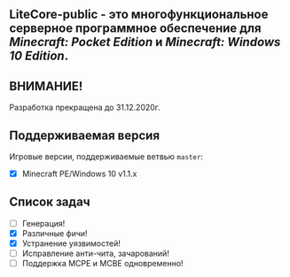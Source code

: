 __LiteCore-public - это многофункциональное серверное программное обеспечение для *Minecraft: Pocket Edition* и *Minecraft: Windows 10 Edition*.__ 
-------------

ВНИМАНИЕ!
-------------
Разработка прекращена до 31.12.2020г.

Поддерживаемая версия
-------------
Игровые версии, поддерживаемые ветвью `master`:
- [x] Minecraft PE/Windows 10 v1.1.x

Список задач
-------------

- [ ] Генерация!
- [x] Различные фичи!
- [x] Устранение уязвимостей!
- [ ] Исправление анти-чита, зачарований!
- [ ] Поддержка MCPE и MCBE одновременно!